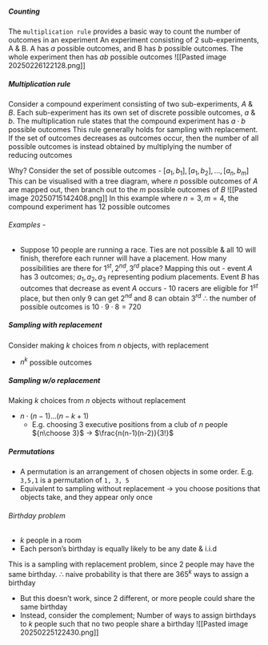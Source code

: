 ##### Counting 
The `multiplication rule` provides a basic way to count the number of outcomes in an experiment
	An experiment consisting of 2 sub-experiments, A & B. 
	A has $a$ possible outcomes, and B has $b$ possible outcomes. The whole experiment then has $ab$ possible outcomes
		![[Pasted image 20250226122128.png]]


##### Multiplication rule
Consider a compound experiment consisting of two sub-experiments, $A$ & $B$. Each sub-experiment has its own set of discrete possible outcomes, $a$ & $b$. 
	The multiplication rule states that the compound experiment has $a\cdot b$ possible outcomes
This rule generally holds for sampling with replacement. If the set of outcomes decreases as outcomes occur, then the number of all possible outcomes is instead obtained by multiplying the number of reducing outcomes

Why?
	Consider the set of possible outcomes - 
		$[a_1, b_1], [a_1, b_2], ..., [a_n, b_m]$
	This can be visualised with a tree diagram, where $n$ possible outcomes of $A$ are mapped out, then branch out to the $m$ possible outcomes of $B$
		![[Pasted image 20250715142408.png]]
	In this example where $n = 3, m = 4$, the compound experiment has 12 possible outcomes
###### Examples -
- Suppose 10 people are running a race. Ties are not possible & all 10 will finish, therefore each runner will have a placement. How many possibilities are there for $1^{st}, 2^{nd}, 3^{rd}$ place?
	Mapping this out - event $A$ has 3 outcomes; $a_1, a_2, a_3$ representing podium placements. Event $B$ has outcomes that decrease as event $A$ occurs - 10 racers are eligible for $1^{st}$ place, but then only 9 can get $2^{nd}$ and 8 can obtain $3^{rd}$
	$\therefore$ the number of possible outcomes is $10 \cdot 9 \cdot 8 = 720$ 


##### Sampling with replacement
Consider making $k$ choices from $n$ objects, with replacement
- $n^k$ possible outcomes

##### Sampling w/o replacement
Making $k$ choices from $n$ objects without replacement
- $n \cdot (n-1) … (n-k+1)$ 
	- E.g. choosing 3 executive positions from a club of $n$ people
		${n\choose 3}$ → $\frac{n(n-1)(n-2)}{3!}$

##### Permutations
- A permutation is an arrangement of chosen objects in some order. E.g. `3,5,1` is a permutation of `1, 3, 5`
- Equivalent to sampling without replacement → you choose positions that objects take, and they appear only once

###### Birthday problem
- $k$ people in a room
- Each person’s birthday is equally likely to be any date & i.i.d

This is a sampling with replacement problem, since 2 people may have the same birthday. 
$\therefore$ naive probability is that there are $365^k$ ways to assign a birthday
- But this doesn’t work, since 2 different, or more people could share the same birthday
- Instead, consider the complement;
Number of ways to assign birthdays to $k$ people such that no two people share a birthday
![[Pasted image 20250225122430.png]]

